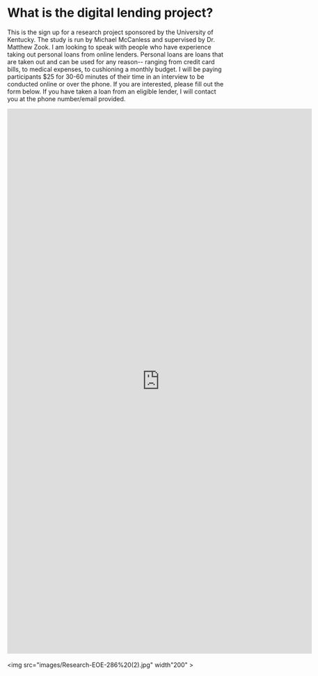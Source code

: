 # What is the digital lending project? 

This is the sign up for a research project sponsored by the University of Kentucky. The study is run by Michael McCanless and supervised by Dr. Matthew Zook. I am looking to speak with people who have experience taking out personal loans from online lenders. Personal loans are loans that are taken out and can be used for any reason-- ranging from credit card bills, to medical expenses, to cushioning a monthly budget. I will be paying participants $25 for 30-60 minutes of their time in an interview to be conducted online or over the phone. If you are interested, please fill out the form below. If you have taken a loan from an eligible lender, I will contact you at the phone number/email provided. 

<iframe src="https://docs.google.com/forms/d/e/1FAIpQLSdSxXiMhsMAXsz0mo0kZg4A3T_elcVnt23WyapckgCjDjSsXA/viewform?embedded=true" width="700" height="1250" frameborder="0" marginheight="0" marginwidth="0">Loading…</iframe>

<img src="images/Research-EOE-286%20(2).jpg" width"200" >
